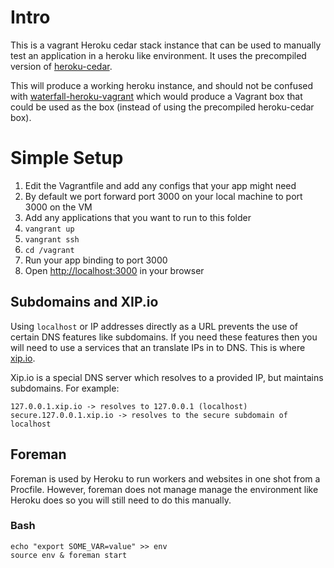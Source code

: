 # Intro

This is a vagrant Heroku cedar stack instance that can be used to manually test an application in a heroku like environment.  It uses the precompiled version of [heroku-cedar](https://github.com/ejholmes/vagrant-heroku).

This will produce a working heroku instance, and should not be confused with [waterfall-heroku-vagrant](http://github.com/WaterfallFMS/waterfall-heroku-vagrant) which would produce a Vagrant box that could be used as the box (instead of using the precompiled heroku-cedar box).

# Simple Setup

1. Edit the Vagrantfile and add any configs that your app might need
  1. By default we port forward port 3000 on your local machine to port 3000 on the VM
1. Add any applications that you want to run to this folder
1. `vangrant up`
1. `vangrant ssh`
1. `cd /vagrant`
1. Run your app binding to port 3000
1. Open [http://localhost:3000](http://localhost:3000) in your browser

## Subdomains and XIP.io

Using `localhost` or IP addresses directly as a URL prevents the use of certain DNS features like subdomains.  If you need these features then you will need to use a services that an translate IPs in to DNS.  This is where [xip.io](http://xip.io).

Xip.io is a special DNS server which resolves to a provided IP, but maintains subdomains.  For example:

    127.0.0.1.xip.io -> resolves to 127.0.0.1 (localhost)
    secure.127.0.0.1.xip.io -> resolves to the secure subdomain of localhost
    
## Foreman

Foreman is used by Heroku to run workers and websites in one shot from a Procfile.  However, foreman does not manage manage the environment like Heroku does so you will still need to do this manually.

### Bash

    echo "export SOME_VAR=value" >> env
    source env & foreman start
